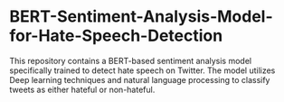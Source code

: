 # BERT-Sentiment-Analysis-Model-for-Hate-Speech-Detection
This repository contains a BERT-based sentiment analysis model specifically trained to detect hate speech on Twitter. The model utilizes Deep learning techniques and natural language processing to classify tweets as either hateful or non-hateful.
